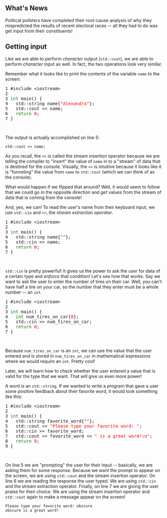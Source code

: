 ## What's News

Political pollsters have completed their root-cause analysis of why they mispredicted the results of recent electoral races -- all they had to do was get input from their constituents!

## Getting input

Like we are able to perform _character_ output (`std::cout`), we are able to perform _character_ input as well. In fact, the two operations look very similar. 

Remember what it looks like to print the contents of the variable `name` to the screen:

<html><head></head><body><pre>
1 #include &lt;iostream&gt;
2 
3 <font color=green>int</font> main() {
4   std::string name{<font color=red>"Alexandra"</font>};
5   std::cout << name;
6   <font color=green>return</font> <font color=red>0</font>;
7 }

</pre></body></html>

The output is actually accomplished on line 5:

```
std::cout << name;
```

As you recall, the `<<` is called the stream insertion operator because we are telling the compiler to "insert" the value of `name` in to a "stream" of data that is destined for the console. Visually, the `<<` is intuitive because it looks like it is "funneling" the value from `name` to `std::cout` (which we can think of as the console).

What would happen if we flipped that around? Well, it would seem to follow that we could go in the opposite direction and _get_ values from the stream of data that is coming from the console! 

And, yes, we can! To read the user's name from their keyboard input, we use `std::cin` and `>>`, the _stream extraction operator_.

<html><head></head><body><pre>
1 #include &lt;iostream&gt;
2 
3 <font color=green>int</font> main() {
4   std::string name{<font color=red>""</font>};
5   std::cin >> name;
6   <font color=green>return</font> <font color=red>0</font>;
7 }

</pre></body></html>

`std::cin` is pretty powerful! It gives us the power to ask the user for data of a certain type and _enforce_ that condition! Let's see how that works. Say we want to ask the user to enter the number of tires on their car. Well, you can't have half a tire on your car, so the number that they enter must be a whole number -- an `int`. 

<html><head></head><body><pre>
1 #include &lt;iostream&gt;
2 
3 <font color=green>int</font> main() {
4   <font color=green>int</font> num_tires_on_car{<font color=red>0</font>};
5   std::cin >> num_tires_on_car;
6   <font color=green>return</font> <font color=red>0</font>;
7 }

</pre></body></html>

Because `num_tires_on_car` is an `int`, we can use the value that the user entered and is stored in `num_tires_on_car` in mathematical expressions where we would require an `int`. Pretty cool!

Later, we will learn how to check whether the user entered a value that is valid for the type that we want. That will give us even more power!

A word is an `std::string`. If we wanted to write a program that gave a user some positive feedback about their favorite word, it would look something like this:

<html><head></head><body><pre>
1 #include &lt;iostream&gt;
2 
3 <font color=green>int</font> main() {
4   std::string favorite_word{<font color=red>""</font>};
5   std::cout << <font color=red>"Please type your favorite word: "</font>;
6   std::cin >> favorite_word;
7   std::cout << favorite_word << <font color=red>" is a great word!\n"</font>;
8   <font color=green>return</font> <font color=red>0</font>;
9 }

</pre></body></html>


On line 5 we are "prompting" the user for their input -- basically, we are asking them for some response. Because we want the prompt to appear on the screen, we are using `std::cout` and the stream insertion operator. On line 6 we are reading the response the user typed. We are using `std::cin` and the stream extraction operator. Finally, on line 7 we are giving the user praise for their choice. We are using the stream insertion operator and `std::cout` again to make a message appear on the screen!

```
Please type your favorite word: obscure
obscure is a great word!
```

